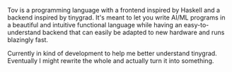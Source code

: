 Tov is a programming language with a frontend inspired by Haskell and a backend inspired by tinygrad. It's meant to let you write AI/ML programs in a beautiful and intuitive functional language while having an easy-to-understand backend that can easily be adapted to new hardware and runs blazingly fast.

Currently in kind of development to help me better understand tinygrad. Eventually I might rewrite the whole and actually turn it into something.
